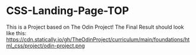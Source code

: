 # CSS-Landing-Page-TOP

This is a Project based on The Odin Project!
The Final Result should look like this: https://cdn.statically.io/gh/TheOdinProject/curriculum/main/foundations/html_css/project/odin-project.png